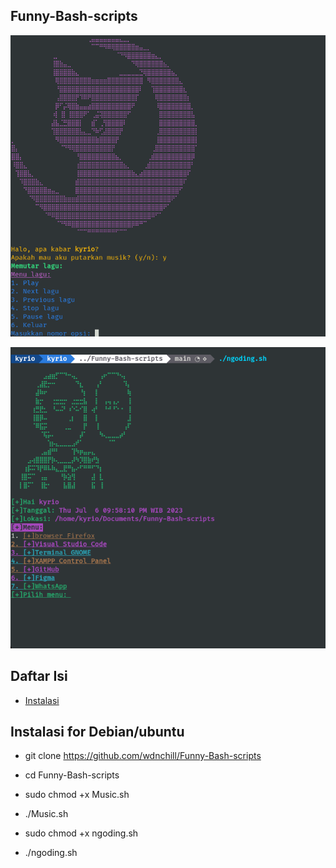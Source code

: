 ## Funny-Bash-scripts



![Music-play](https://github.com/wdnchill/Funny-Bash-scripts/blob/main/Screenshot%20from%202023-07-06%2021-57-51.png)


![ngoding menu](https://github.com/wdnchill/Funny-Bash-scripts/blob/main/Screenshot%20from%202023-07-06%2021-58-21.png)

## Daftar Isi

- [Instalasi](#instalasi)

## Instalasi for Debian/ubuntu
- git clone https://github.com/wdnchill/Funny-Bash-scripts
- cd Funny-Bash-scripts
- sudo chmod +x Music.sh
- ./Music.sh

- sudo chmod +x ngoding.sh
- ./ngoding.sh







